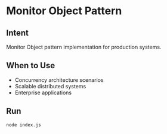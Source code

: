 # Monitor Object Pattern

## Intent
Monitor Object pattern implementation for production systems.

## When to Use
- Concurrency architecture scenarios
- Scalable distributed systems
- Enterprise applications

## Run
```bash
node index.js
```
